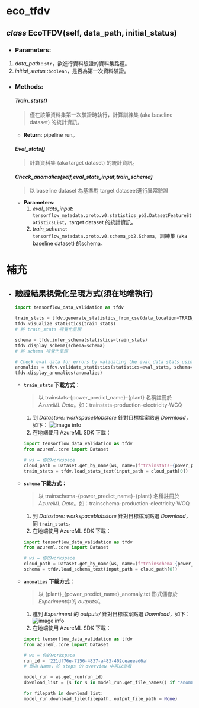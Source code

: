 # eco_tfdv
## *class* **EcoTFDV(self, data_path, initial_status)**
- ### Parameters:
 1. *data_path* : `str`，欲進行資料驗證的資料集路徑。
 2. *initial_status* :`boolean`，是否為第一次資料驗證。

- ### Methods:
  #### *Train_stats()*
  > 僅在該筆資料集第一次驗證時執行，計算訓練集 (aka baseline dataset) 的統計資訊。
  + **Return**: pipeline run。
  #### *Eval_stats()*
  > 計算資料集 (aka target dataset) 的統計資訊。
  #### *Check_anomalies(self,eval_stats_input,train_schema)*
  > 以 baseline dataset 為基準對 target dataseet進行異常驗證 
  + **Parameters**:
    1. *eval_stats_input*: `tensorflow_metadata.proto.v0.statistics_pb2.DatasetFeatureStatisticsList`，target dataset 的統計資訊。
    2. *train_schema*: `tensorflow_metadata.proto.v0.schema_pb2.Schema`，訓練集 (aka baseline dataset) 的schema。

# 補充
- ## 驗證結果視覺化呈現方式(須在地端執行)
  ```python
  import tensorflow_data_validation as tfdv

  train_stats = tfdv.generate_statistics_from_csv(data_location=TRAIN_DATA)
  tfdv.visualize_statistics(train_stats) 
  # 將 train_stats 視覺化呈現

  schema = tfdv.infer_schema(statistics=train_stats)
  tfdv.display_schema(schema=schema)
  # 將 schema 視覺化呈現

  # Check eval data for errors by validating the eval data stats using the previously inferred schema.
  anomalies = tfdv.validate_statistics(statistics=eval_stats, schema=schema)
  tfdv.display_anomalies(anomalies)
  ```
  - **`train_stats` 下載方式：**
    > 以 trainstats-{power_predict_name}-{plant} 名稱註冊於 *AzureML Data*。如：trainstats-production-electricity-WCQ 
    1. 到 *Datastore: workspaceblobstore* 針對目標檔案點選 *Download*，如下：
    ![image info](../../static/trainstats_datastore.png)
    2. 在地端使用 AzureML SDK 下載：
    ```python
    import tensorflow_data_validation as tfdv
    from azureml.core import Dataset

    # ws = 你的workspace
    cloud_path = Dataset.get_by_name(ws, name=(f"trainstats-{power_predict_name}-{plant}").replace('_','-')).download()
    train_stats = tfdv.load_stats_text(input_path = cloud_path[0])
    ```

  - **`schema` 下載方式：**
    > 以 trainschema-{power_predict_name}-{plant} 名稱註冊於 *AzureML Data*。如：trainschema-production-electricity-WCQ 
    1. 到 *Datastore: workspaceblobstore* 針對目標檔案點選 *Download*，同 `train_stats`。
    2. 在地端使用 AzureML SDK 下載：
    ```python
    import tensorflow_data_validation as tfdv
    from azureml.core import Dataset

    # ws = 你的workspace
    cloud_path = Dataset.get_by_name(ws, name=(f"trainschema-{power_predict_name}-{plant}").replace('_','-')).download()
    schema = tfdv.load_schema_text(input_path = cloud_path[0])
    ```

  - **`anomalies` 下載方式：**
    > 以 {plant}_{power_predict_name}_anomaly.txt 形式儲存於 *Experiment*中的 *outputs/*。
    1. 進到 *Experiment* 的 *outputs/* 針對目標檔案點選 *Download*，如下：
    ![image info](../../static/anomaly_outputs.png)
    2. 在地端使用 AzureML SDK 下載：
    ```python
    import tensorflow_data_validation as tfdv
    from azureml.core import Dataset

    # ws = 你的workspace
    run_id = '221df76e-7156-4837-a483-402ceaeead6a'
    # 即為 Name，於 steps 的 overview 中可以查看

    model_run = ws.get_run(run_id)
    download_list = [s for s in model_run.get_file_names() if "anomaly" in s]

    for filepath in download_list:
    model_run.download_file(filepath, output_file_path = None) 
    ```
